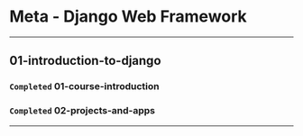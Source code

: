# Meta - Django Web Framework
_______________________________________________________________________________
## 01-introduction-to-django

### `Completed` 01-course-introduction 
### `Completed` 02-projects-and-apps


_______________________________________________________________________________

